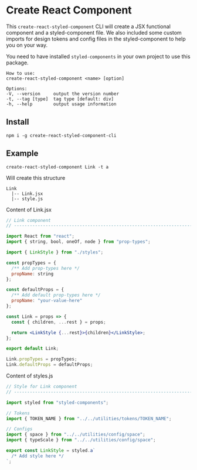 # Create React Component

This `create-react-styled-component` CLI will create a JSX functional component
and a styled-component file. We also included some custom imports for
design tokens and config files in the styled-component to help you on your way.

You need to have installed `styled-components` in your own project to use this package.

```code
How to use:
create-react-styled-component <name> [option]

Options:
-V, --version     output the version number
-t, --tag [type]  tag type [default: div]
-h, --help        output usage information
```

## Install

```code
npm i -g create-react-styled-component-cli
```

## Example

```code
create-react-styled-component Link -t a
```

Will create this structure

```code
Link
  |-- Link.jsx
  |-- style.js
```

Content of Link.jsx

```jsx noeditor
// Link component
// ----------------------------------------------------------------------------

import React from "react";
import { string, bool, oneOf, node } from "prop-types";

import { LinkStyle } from "./styles";

const propTypes = {
  /** Add prop-types here */
  propName: string
};

const defaultProps = {
  /** Add default prop-types here */
  propName: "your-value-here"
};

const Link = props => {
  const { children, ...rest } = props;

  return <LinkStyle {...rest}>{children}</LinkStyle>;
};

export default Link;

Link.propTypes = propTypes;
Link.defaultProps = defaultProps;
```

Content of styles.js

```js noeditor
// Style for Link component
// ----------------------------------------------------------------------------

import styled from "styled-components";

// Tokens
import { TOKEN_NAME } from "../../utilities/tokens/TOKEN_NAME";

// Configs
import { space } from "../../utilities/config/space";
import { typeScale } from "../../utilities/config/space";

export const LinkStyle = styled.a`
  /* Add style here */
`;
```
